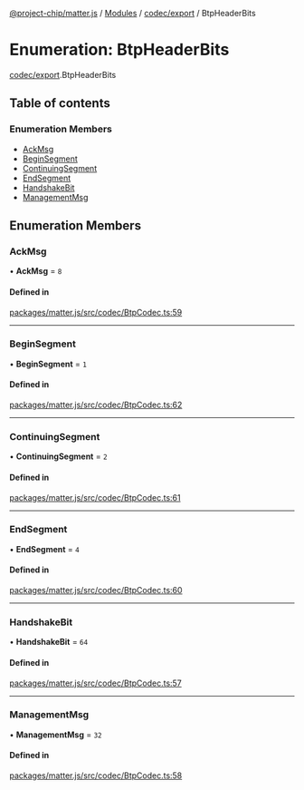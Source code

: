 [@project-chip/matter.js](../README.md) / [Modules](../modules.md) / [codec/export](../modules/codec_export.md) / BtpHeaderBits

# Enumeration: BtpHeaderBits

[codec/export](../modules/codec_export.md).BtpHeaderBits

## Table of contents

### Enumeration Members

- [AckMsg](codec_export.BtpHeaderBits.md#ackmsg)
- [BeginSegment](codec_export.BtpHeaderBits.md#beginsegment)
- [ContinuingSegment](codec_export.BtpHeaderBits.md#continuingsegment)
- [EndSegment](codec_export.BtpHeaderBits.md#endsegment)
- [HandshakeBit](codec_export.BtpHeaderBits.md#handshakebit)
- [ManagementMsg](codec_export.BtpHeaderBits.md#managementmsg)

## Enumeration Members

### AckMsg

• **AckMsg** = ``8``

#### Defined in

[packages/matter.js/src/codec/BtpCodec.ts:59](https://github.com/project-chip/matter.js/blob/be83914/packages/matter.js/src/codec/BtpCodec.ts#L59)

___

### BeginSegment

• **BeginSegment** = ``1``

#### Defined in

[packages/matter.js/src/codec/BtpCodec.ts:62](https://github.com/project-chip/matter.js/blob/be83914/packages/matter.js/src/codec/BtpCodec.ts#L62)

___

### ContinuingSegment

• **ContinuingSegment** = ``2``

#### Defined in

[packages/matter.js/src/codec/BtpCodec.ts:61](https://github.com/project-chip/matter.js/blob/be83914/packages/matter.js/src/codec/BtpCodec.ts#L61)

___

### EndSegment

• **EndSegment** = ``4``

#### Defined in

[packages/matter.js/src/codec/BtpCodec.ts:60](https://github.com/project-chip/matter.js/blob/be83914/packages/matter.js/src/codec/BtpCodec.ts#L60)

___

### HandshakeBit

• **HandshakeBit** = ``64``

#### Defined in

[packages/matter.js/src/codec/BtpCodec.ts:57](https://github.com/project-chip/matter.js/blob/be83914/packages/matter.js/src/codec/BtpCodec.ts#L57)

___

### ManagementMsg

• **ManagementMsg** = ``32``

#### Defined in

[packages/matter.js/src/codec/BtpCodec.ts:58](https://github.com/project-chip/matter.js/blob/be83914/packages/matter.js/src/codec/BtpCodec.ts#L58)
